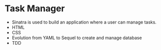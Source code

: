 # Task Manager 
* Sinatra is used to build an application where a user can manage tasks. 
* HTML
* CSS
* Evolution from YAML to Sequel to create and manage database
* TDD 
